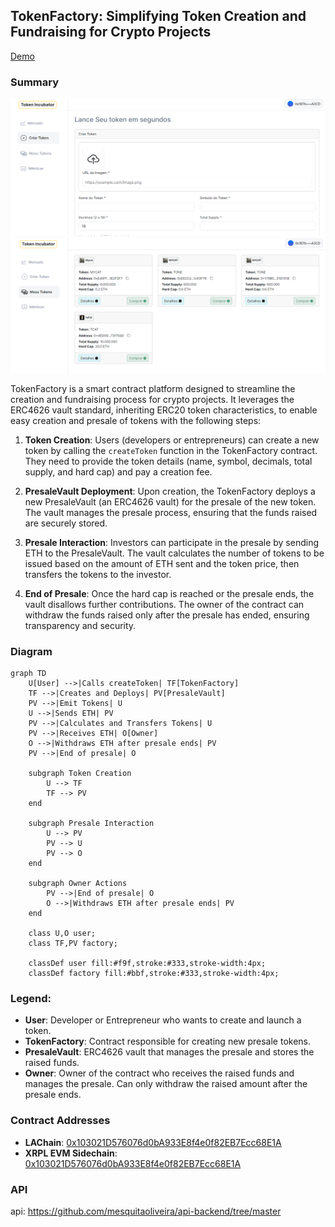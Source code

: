 ## TokenFactory: Simplifying Token Creation and Fundraising for Crypto Projects
[Demo](https://token-incubator.vercel.app/)

### Summary
![alt text](image.png)
![alt text](image-1.png)

TokenFactory is a smart contract platform designed to streamline the creation and fundraising process for crypto projects. It leverages the ERC4626 vault standard, inheriting ERC20 token characteristics, to enable easy creation and presale of tokens with the following steps:

1. **Token Creation**: Users (developers or entrepreneurs) can create a new token by calling the `createToken` function in the TokenFactory contract. They need to provide the token details (name, symbol, decimals, total supply, and hard cap) and pay a creation fee.

2. **PresaleVault Deployment**: Upon creation, the TokenFactory deploys a new PresaleVault (an ERC4626 vault) for the presale of the new token. The vault manages the presale process, ensuring that the funds raised are securely stored.

3. **Presale Interaction**: Investors can participate in the presale by sending ETH to the PresaleVault. The vault calculates the number of tokens to be issued based on the amount of ETH sent and the token price, then transfers the tokens to the investor.

4. **End of Presale**: Once the hard cap is reached or the presale ends, the vault disallows further contributions. The owner of the contract can withdraw the funds raised only after the presale has ended, ensuring transparency and security.

### Diagram

```mermaid
graph TD
    U[User] -->|Calls createToken| TF[TokenFactory]
    TF -->|Creates and Deploys| PV[PresaleVault]
    PV -->|Emit Tokens| U
    U -->|Sends ETH| PV
    PV -->|Calculates and Transfers Tokens| U
    PV -->|Receives ETH| O[Owner]
    O -->|Withdraws ETH after presale ends| PV
    PV -->|End of presale| O

    subgraph Token Creation
        U --> TF
        TF --> PV
    end

    subgraph Presale Interaction
        U --> PV
        PV --> U
        PV --> O
    end

    subgraph Owner Actions
        PV -->|End of presale| O
        O -->|Withdraws ETH after presale ends| PV
    end

    class U,O user;
    class TF,PV factory;

    classDef user fill:#f9f,stroke:#333,stroke-width:4px;
    classDef factory fill:#bbf,stroke:#333,stroke-width:4px;
```

### Legend:
- **User**: Developer or Entrepreneur who wants to create and launch a token.
- **TokenFactory**: Contract responsible for creating new presale tokens.
- **PresaleVault**: ERC4626 vault that manages the presale and stores the raised funds.
- **Owner**: Owner of the contract who receives the raised funds and manages the presale. Can only withdraw the raised amount after the presale ends.

### Contract Addresses

- **LAChain**: [0x103021D576076d0bA933E8f4e0f82EB7Ecc68E1A](https://testexplorer.lachain.network/address/0x103021D576076d0bA933E8f4e0f82EB7Ecc68E1A)
- **XRPL EVM Sidechain**: [0x103021D576076d0bA933E8f4e0f82EB7Ecc68E1A](https://explorer.xrplevm.org/address/0x103021D576076d0bA933E8f4e0f82EB7Ecc68E1A)

### API
api: https://github.com/mesquitaoliveira/api-backend/tree/master

